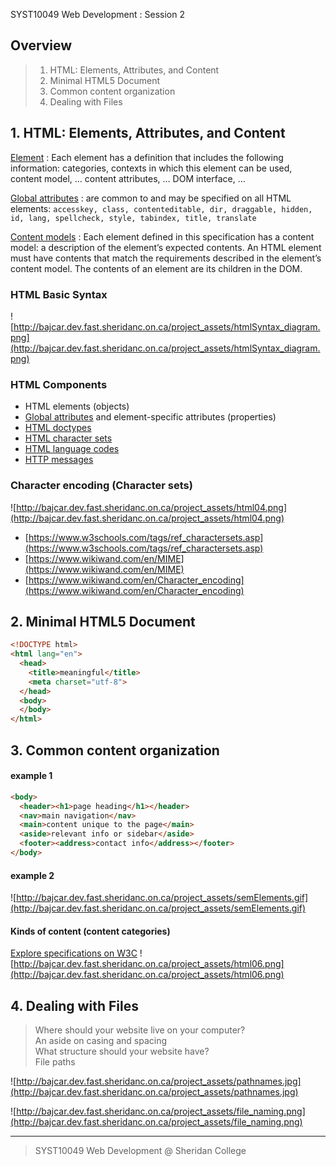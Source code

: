 SYST10049 Web Development
: Session 2


## Overview
> 1. HTML: Elements, Attributes, and Content
> 2. Minimal HTML5 Document
> 3. Common content organization
> 4. Dealing with Files

## 1. HTML: Elements, Attributes, and Content

[Element](https://www.w3.org/TR/html52/dom.html#element-definitions)
: Each element has a definition that includes the following information: categories, contexts in which this element can be used, content model, &hellip; content attributes, &hellip; DOM interface, &hellip; 

[Global attributes](https://www.w3.org/TR/html52/dom.html#global-attributes)
: are common to and may be specified on all HTML elements:  `accesskey, class, contenteditable, dir, draggable, hidden, id, lang, spellcheck, style, tabindex, title, translate`

[Content models](https://www.w3.org/TR/html52/dom.html#content-models)
: Each element defined in this specification has a content model: a description of the element’s expected contents. An HTML element must have contents that match the requirements described in the element’s content model. The contents of an element are its children in the DOM.


### HTML Basic Syntax
![http://bajcar.dev.fast.sheridanc.on.ca/project_assets/htmlSyntax_diagram.png](http://bajcar.dev.fast.sheridanc.on.ca/project_assets/htmlSyntax_diagram.png)

### HTML Components
* HTML elements (objects)
* [Global attributes](https://www.w3schools.com/tags/ref_standardattributes.asp) and element-specific attributes (properties)
* [HTML doctypes](https://www.w3schools.com/tags/ref_html_dtd.asp)
* [HTML character sets](https://www.w3schools.com/tags/ref_charactersets.asp)
* [HTML language codes](https://www.w3schools.com/tags/ref_language_codes.asp)
* [HTTP messages](https://www.w3schools.com/tags/ref_httpmessages.asp)

### Character encoding (Character sets)
![http://bajcar.dev.fast.sheridanc.on.ca/project_assets/html04.png](http://bajcar.dev.fast.sheridanc.on.ca/project_assets/html04.png)
* [https://www.w3schools.com/tags/ref_charactersets.asp](https://www.w3schools.com/tags/ref_charactersets.asp)
* [https://www.wikiwand.com/en/MIME](https://www.wikiwand.com/en/MIME)
* [https://www.wikiwand.com/en/Character_encoding](https://www.wikiwand.com/en/Character_encoding)

## 2. Minimal HTML5 Document
~~~html
<!DOCTYPE html>
<html lang="en">
  <head>
    <title>meaningful</title>
    <meta charset="utf-8">
  </head>
  <body>
  </body>
</html>
~~~
## 3. Common content organization
#### example 1
~~~html
<body>
  <header><h1>page heading</h1></header>
  <nav>main navigation</nav>
  <main>content unique to the page</main>
  <aside>relevant info or sidebar</aside>
  <footer><address>contact info</address></footer>
</body>
~~~
#### example 2
![http://bajcar.dev.fast.sheridanc.on.ca/project_assets/semElements.gif](http://bajcar.dev.fast.sheridanc.on.ca/project_assets/semElements.gif)

#### Kinds of content (content categories)
[Explore specifications on W3C](https://www.w3.org/TR/html52/dom.html#kinds-of-content)
![http://bajcar.dev.fast.sheridanc.on.ca/project_assets/html06.png](http://bajcar.dev.fast.sheridanc.on.ca/project_assets/html06.png)

## 4. Dealing with Files
> Where should your website live on your computer?  
> An aside on casing and spacing  
> What structure should your website have?  
> File paths

![http://bajcar.dev.fast.sheridanc.on.ca/project_assets/pathnames.jpg](http://bajcar.dev.fast.sheridanc.on.ca/project_assets/pathnames.jpg)


![http://bajcar.dev.fast.sheridanc.on.ca/project_assets/file_naming.png](http://bajcar.dev.fast.sheridanc.on.ca/project_assets/file_naming.png)

---
> SYST10049 Web Development @ Sheridan College
